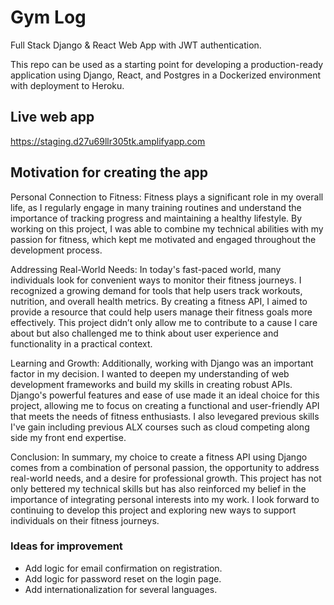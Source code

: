 # Gym Log

Full Stack Django & React Web App with JWT authentication.

This repo can be used as a starting point for developing a production-ready application using Django, React, and
Postgres in a Dockerized environment with deployment to Heroku.

## Live web app
https://staging.d27u69llr305tk.amplifyapp.com

## Motivation for creating the app

Personal Connection to Fitness: Fitness plays a significant role in my overall life, as I regularly engage in many training routines and understand the importance of tracking progress and maintaining a healthy lifestyle. By working on this project, I was able to combine my technical abilities with my passion for fitness, which kept me motivated and engaged throughout the development process.

Addressing Real-World Needs: In today's fast-paced world, many individuals look for convenient ways to monitor their fitness journeys. I recognized a growing demand for tools that help users track workouts, nutrition, and overall health metrics. By creating a fitness API, I aimed to provide a resource that could help users manage their fitness goals more effectively. This project didn’t only allow me to contribute to a cause I care about but also challenged me to think about user experience and functionality in a practical context.

Learning and Growth: Additionally, working with Django was an important factor in my decision. I wanted to deepen my understanding of web development frameworks and build my skills in creating robust APIs. Django's powerful features and ease of use made it an ideal choice for this project, allowing me to focus on creating a functional and user-friendly API that meets the needs of fitness enthusiasts. I also levegared previous skills I've gain including previous ALX courses such as cloud competing along side my front end expertise.

Conclusion: In summary, my choice to create a fitness API using Django comes from a combination of personal passion, the opportunity to address real-world needs, and a desire for professional growth. This project has not only bettered my technical skills but has also reinforced my belief in the importance of integrating personal interests into my work. I look forward to continuing to develop this project and exploring new ways to support individuals on their fitness journeys.


### Ideas for improvement

- Add logic for email confirmation on registration.
- Add logic for password reset on the login page.
- Add internationalization for several languages.
